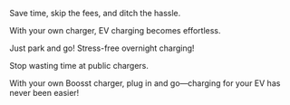 Save time, skip the fees, and ditch the hassle.

With your own charger, EV charging becomes effortless.

Just park and go!  Stress-free overnight charging!

Stop wasting time at public chargers. 

With your own Boosst charger, plug in and go—charging for your EV has never been easier!
